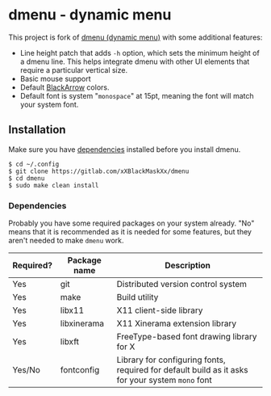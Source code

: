 # dmenu - dynamic menu

This project is fork of [dmenu (dynamic menu)](https://tools.suckless.org/dmenu) with some additional features:
* Line height patch that adds `-h` option, which sets the minimum height of a dmenu line. This helps integrate dmenu with other UI elements that require a particular vertical size.
* Basic mouse support
* Default [BlackArrow](https://gitlab.com/xXBlackMaskXx/blackarrow) colors.
* Default font is system "`monospace`" at 15pt, meaning the font will match your system font.

## Installation

Make sure you have [dependencies](#dependencies) installed before you install dmenu.

```shell
$ cd ~/.config
$ git clone https://gitlab.com/xXBlackMaskXx/dmenu
$ cd dmenu
$ sudo make clean install
```

### Dependencies 

Probably you have some required packages on your system already. "No" means that it is recommended as it is needed for some features, but they aren't needed to make `dmenu` work.

| Required? | Package name | Description
|-----------|--------------|------------
| Yes       | git          | Distributed version control system
| Yes       | make         | Build utility
| Yes       | libx11       | X11 client-side library
| Yes       | libxinerama  | X11 Xinerama extension library
| Yes       | libxft       | FreeType-based font drawing library for X
| Yes/No    | fontconfig   | Library for configuring fonts, required for default build as it asks for your system `mono` font
